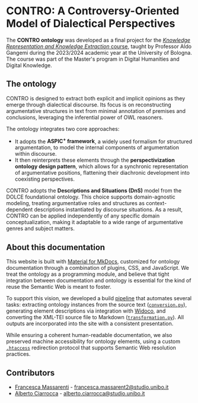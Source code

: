 # CONTRO: A Controversy-Oriented Model of Dialectical Perspectives
The **CONTRO ontology** was developed as a final project for the [*Knowledge Representation and Knowledge Extraction* course](https://www.unibo.it/en/study/course-units-transferable-skills-moocs/course-unit-catalogue/course-unit/2023/490896), taught by Professor Aldo Gangemi during the 2023/2024 academic year at the University of Bologna. The course was part of the Master's program in Digital Humanities and Digital Knowledge.

## The ontology
CONTRO is designed to extract both explicit and implicit opinions as they emerge through dialectical discourse. Its focus is on reconstructing argumentative structures in text from minimal annotation of premises and conclusions, leveraging the inferential power of OWL reasoners.

The ontology integrates two core approaches:

- It adopts the **ASPIC<sup>+</sup> framework**, a widely used formalism for structured argumentation, to model the internal components of argumentation within discourse.
- It then reinterprets these elements through the **perspectivization ontology design pattern**, which allows for a synchronic representation of argumentative positions, flattening their diachronic development into coexisting perspectives.

CONTRO adopts the **Descriptions and Situations (DnS)** model from the DOLCE foundational ontology. This choice supports domain-agnostic modeling, treating argumentative roles and structures as context-dependent descriptions instantiated by discourse situations.  As a result, CONTRO can be applied independently of any specific domain conceptualization, making it adaptable to a wide range of argumentative genres and subject matters.

## About this documentation
This website is built with [Material for MkDocs](https://squidfunk.github.io/mkdocs-material/), customized for ontology documentation through a combination of plugins, CSS, and JavaScript. We treat the ontology as a programming module, and believe that tight integration between documentation and ontology is essential for the kind of reuse the Semantic Web is meant to foster.

To support this vision, we developed a build [pipeline](hook.py) that automates several tasks: extracting ontology instances from the source text ([`conversion.py`](https://github.com/cccontro/contro/blob/main/docs/ont/conversion.py)), generating element descriptions via integration with [Widoco](https://github.com/dgarijo/Widoco), and converting the XML-TEI source file to Markdown ([`transformation.py`](https://github.com/cccontro/contro/blob/main/docs/tei/transformation.py)). All outputs are incorporated into the site with a consistent presentation.

While ensuring a coherent human-readable documentation, we also preserved machine accessibility for ontology elements, using a custom [`.htaccess`](https://github.com/cccontro/w3id.org/blob/ee15a85c1808daf4680f02fe1437d4882c0380f7/contro/.htaccess) redirection protocol that supports Semantic Web resolution practices.

## Contributors
- [Francesca Massarenti](https://github.com/frammenti) - francesca.massarent2@studio.unibo.it
- [Alberto Ciarrocca](https://github.com/vattelalberto) - alberto.ciarrocca@studio.unibo.it
